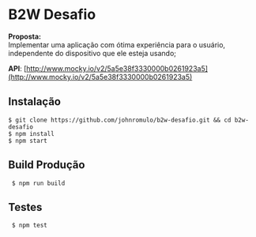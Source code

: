 # B2W Desafio


**Proposta:**  
Implementar uma aplicação com ótima experiência para o usuário, independente do dispositivo que ele esteja usando;
 

**API**: [http://www.mocky.io/v2/5a5e38f3330000b0261923a5](http://www.mocky.io/v2/5a5e38f3330000b0261923a5)


## Instalação

    $ git clone https://github.com/johnromulo/b2w-desafio.git && cd b2w-desafio
    $ npm install
    $ npm start

## Build Produção

     $ npm run build

## Testes 

     $ npm test

